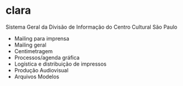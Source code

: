 # clara
Sistema Geral da Divisão de Informação do Centro Cultural São Paulo

+ Mailing para imprensa
+ Mailing geral
+ Centimetragem
+ Processos/agenda gráfica
+ Logística e distribuição de impressos
+ Produção Audiovisual
+ Arquivos Modelos
